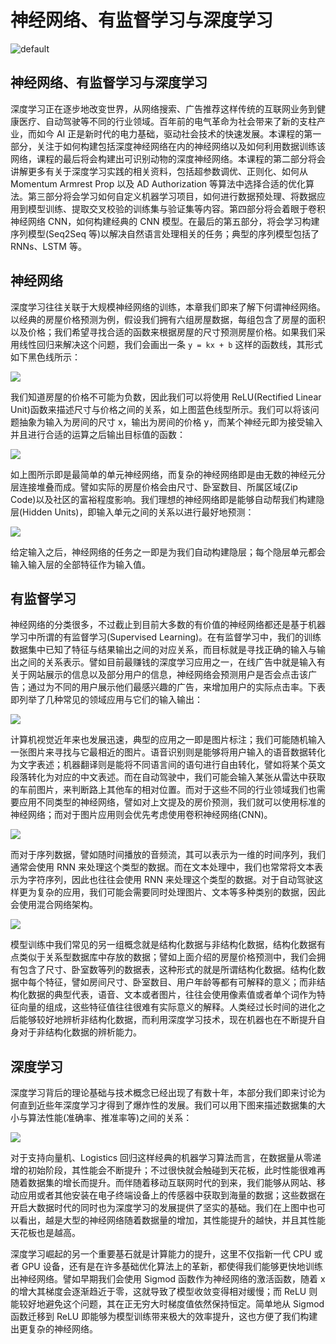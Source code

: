 # 神经网络、有监督学习与深度学习

![default](https://user-images.githubusercontent.com/5803001/44629091-c0c56180-a97c-11e8-8aff-52d51a8aec1f.jpg)

## 神经网络、有监督学习与深度学习

深度学习正在逐步地改变世界，从网络搜索、广告推荐这样传统的互联网业务到健康医疗、自动驾驶等不同的行业领域。百年前的电气革命为社会带来了新的支柱产业，而如今 AI 正是新时代的电力基础，驱动社会技术的快速发展。本课程的第一部分，关注于如何构建包括深度神经网络在内的神经网络以及如何利用数据训练该网络，课程的最后将会构建出可识别动物的深度神经网络。本课程的第二部分将会讲解更多有关于深度学习实践的相关资料，包括超参数调优、正则化、如何从 Momentum Armrest Prop 以及 AD Authorization 等算法中选择合适的优化算法。第三部分将会学习如何自定义机器学习项目，如何进行数据预处理、将数据应用到模型训练、提取交叉校验的训练集与验证集等内容。第四部分将会着眼于卷积神经网络 CNN，如何构建经典的 CNN 模型。在最后的第五部分，将会学习构建序列模型\(Seq2Seq 等\)以解决自然语言处理相关的任务；典型的序列模型包括了 RNNs、LSTM 等。

## 神经网络

深度学习往往关联于大规模神经网络的训练，本章我们即来了解下何谓神经网络。以经典的房屋价格预测为例，假设我们拥有六组房屋数据，每组包含了房屋的面积以及价格；我们希望寻找合适的函数来根据房屋的尺寸预测房屋价格。如果我们采用线性回归来解决这个问题，我们会画出一条 `y = kx + b` 这样的函数线，其形式如下黑色线所示：

![](https://coding.net/u/hoteam/p/Cache/git/raw/master/2017/8/1/WX20170812-212417.png)

我们知道房屋的价格不可能为负数，因此我们可以将使用 ReLU\(Rectified Linear Unit\)函数来描述尺寸与价格之间的关系，如上图蓝色线型所示。我们可以将该问题抽象为输入为房间的尺寸 x，输出为房间的价格 y，而某个神经元即为接受输入并且进行合适的运算之后输出目标值的函数：

![](https://coding.net/u/hoteam/p/Cache/git/raw/master/2017/8/1/WX20170812-213012.png)

如上图所示即是最简单的单元神经网络，而复杂的神经网络即是由无数的神经元分层连接堆叠而成。譬如实际的房屋价格会由尺寸、卧室数目、所属区域\(Zip Code\)以及社区的富裕程度影响。我们理想的神经网络即是能够自动帮我们构建隐层\(Hidden Units\)，即输入单元之间的关系以进行最好地预测：

![](https://coding.net/u/hoteam/p/Cache/git/raw/master/2017/8/1/WX20170812-213401.png)

给定输入之后，神经网络的任务之一即是为我们自动构建隐层；每个隐层单元都会输入输入层的全部特征作为输入值。

## 有监督学习

神经网络的分类很多，不过截止到目前大多数的有价值的神经网络都还是基于机器学习中所谓的有监督学习\(Supervised Learning\)。在有监督学习中，我们的训练数据集中已知了特征与结果输出之间的对应关系，而目标就是寻找正确的输入与输出之间的关系表示。譬如目前最赚钱的深度学习应用之一，在线广告中就是输入有关于网站展示的信息以及部分用户的信息，神经网络会预测用户是否会点击该广告；通过为不同的用户展示他们最感兴趣的广告，来增加用户的实际点击率。下表即列举了几种常见的领域应用与它们的输入输出：

![](https://coding.net/u/hoteam/p/Cache/git/raw/master/2017/8/1/WX20170812-214819.png)

计算机视觉近年来也发展迅速，典型的应用之一即是图片标注；我们可能随机输入一张图片来寻找与它最相近的图片。语音识别则是能够将用户输入的语音数据转化为文字表述；机器翻译则是能将不同语言间的语句进行自由转化，譬如将某个英文段落转化为对应的中文表述。而在自动驾驶中，我们可能会输入某张从雷达中获取的车前图片，来判断路上其他车的相对位置。而对于这些不同的行业领域我们也需要应用不同类型的神经网络，譬如对上文提及的房价预测，我们就可以使用标准的神经网络；而对于图片应用则会优先考虑使用卷积神经网络\(CNN\)。

![](https://coding.net/u/hoteam/p/Cache/git/raw/master/2017/8/1/WX20170812-215539.png)

而对于序列数据，譬如随时间播放的音频流，其可以表示为一维的时间序列，我们通常会使用 RNN 来处理这个类型的数据。而在文本处理中，我们也常常将文本表示为字符序列，因此也往往会使用 RNN 来处理这个类型的数据。对于自动驾驶这样更为复杂的应用，我们可能会需要同时处理图片、文本等多种类别的数据，因此会使用混合网络架构。

![](https://coding.net/u/hoteam/p/Cache/git/raw/master/2017/8/1/WX20170812-215559.png)

模型训练中我们常见的另一组概念就是结构化数据与非结构化数据，结构化数据有点类似于关系型数据库中存放的数据；譬如上面介绍的房屋价格预测中，我们会拥有包含了尺寸、卧室数等列的数据表，这种形式的就是所谓结构化数据。结构化数据中每个特征，譬如房间尺寸、卧室数目、用户年龄等都有可解释的意义；而非结构化数据的典型代表，语音、文本或者图片，往往会使用像素值或者单个词作为特征向量的组成，这些特征值往往很难有实际意义的解释。人类经过长时间的进化之后能够较好地辨析非结构化数据，而利用深度学习技术，现在机器也在不断提升自身对于非结构化数据的辨析能力。

## 深度学习

深度学习背后的理论基础与技术概念已经出现了有数十年，本部分我们即来讨论为何直到近些年深度学习才得到了爆炸性的发展。我们可以用下图来描述数据集的大小与算法性能\(准确率、推准率等\)之间的关系：

![](https://coding.net/u/hoteam/p/Cache/git/raw/master/2017/8/1/QQ20170813-115311.png)

对于支持向量机、Logistics 回归这样经典的机器学习算法而言，在数据量从零递增的初始阶段，其性能会不断提升；不过很快就会触碰到天花板，此时性能很难再随着数据集的增长而提升。而伴随着移动互联网时代的到来，我们能够从网站、移动应用或者其他安装在电子终端设备上的传感器中获取到海量的数据；这些数据在开启大数据时代的同时也为深度学习的发展提供了坚实的基础。我们在上图中也可以看出，越是大型的神经网络随着数据量的增加，其性能提升的越快，并且其性能天花板也是越高。

深度学习崛起的另一个重要基石就是计算能力的提升，这里不仅指新一代 CPU 或者 GPU 设备，还有是在许多基础优化算法上的革新，都使得我们能够更快地训练出神经网络。譬如早期我们会使用 Sigmod 函数作为神经网络的激活函数，随着 x 的增大其梯度会逐渐趋近于零，这就导致了模型收敛变得相对缓慢；而 ReLU 则能较好地避免这个问题，其在正无穷大时梯度值依然保持恒定。简单地从 Sigmod 函数迁移到 ReLU 即能够为模型训练带来极大的效率提升，这也方便了我们构建出更复杂的神经网络。

